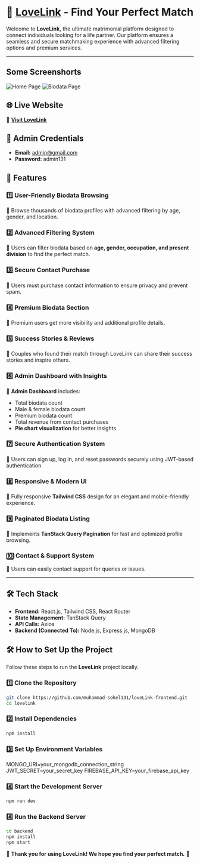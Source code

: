 # 💍 [LoveLink](https://lovelink-5e84a.web.app) - Find Your Perfect Match  

Welcome to **LoveLink**, the ultimate matrimonial platform designed to connect individuals looking for a life partner. Our platform ensures a seamless and secure matchmaking experience with advanced filtering options and premium services.

---

## Some Screenshorts
![Home Page](https://i.ibb.co.com/wrhjJswS/love-Link1.png) 
![Biodata Page](https://i.ibb.co.com/MyS4CSLd/love-Link-2.png) 

## 🌐 Live Website  
🔗 **[Visit LoveLink](https://lovelink-5e84a.web.app)**  

## 🔑 Admin Credentials  
- **Email:** admin@gmail.com  
- **Password:** admin131 

## 🚀 Features  

### **1️⃣ User-Friendly Biodata Browsing**  
🔹 Browse thousands of biodata profiles with advanced filtering by age, gender, and location.  

### **2️⃣ Advanced Filtering System**  
🔹 Users can filter biodata based on **age, gender, occupation, and present division** to find the perfect match.  

### **3️⃣ Secure Contact Purchase**  
🔹 Users must purchase contact information to ensure privacy and prevent spam.  

### **4️⃣ Premium Biodata Section**  
🔹 Premium users get more visibility and additional profile details.  

### **5️⃣ Success Stories & Reviews**  
🔹 Couples who found their match through LoveLink can share their success stories and inspire others.  

### **6️⃣ Admin Dashboard with Insights**  
🔹 **Admin Dashboard** includes:  
   - Total biodata count  
   - Male & female biodata count  
   - Premium biodata count  
   - Total revenue from contact purchases  
   - **Pie chart visualization** for better insights  

### **7️⃣ Secure Authentication System**  
🔹 Users can sign up, log in, and reset passwords securely using JWT-based authentication.  

### **8️⃣ Responsive & Modern UI**  
🔹 Fully responsive **Tailwind CSS** design for an elegant and mobile-friendly experience.  

### **9️⃣ Paginated Biodata Listing**  
🔹 Implements **TanStack Query Pagination** for fast and optimized profile browsing.  

### **🔟 Contact & Support System**  
🔹 Users can easily contact support for queries or issues.  

---

## 🛠️ Tech Stack  
- **Frontend:** React.js, Tailwind CSS, React Router  
- **State Management:** TanStack Query  
- **API Calls:** Axios  
- **Backend (Connected To):** Node.js, Express.js, MongoDB  

## 🛠️ How to Set Up the Project  

Follow these steps to run the **LoveLink** project locally.  

### 1️⃣ Clone the Repository  

```sh
git clone https://github.com/muhammad-sohel131/loveLink-frontend.git
cd lovelink
```
### 2️⃣ Install Dependencies
```sh
npm install
```
### 3️⃣ Set Up Environment Variables
MONGO_URI=your_mongodb_connection_string
JWT_SECRET=your_secret_key
FIREBASE_API_KEY=your_firebase_api_key

### 4️⃣ Start the Development Server
```sh
npm run dev
```
### 4️⃣ Run the Backend Server
```sh
cd backend
npm install
npm start
```

💙 **Thank you for using LoveLink! We hope you find your perfect match.** 🎉  
